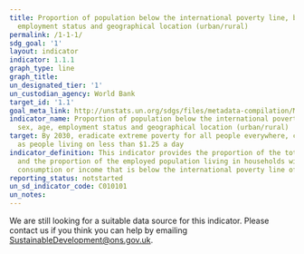 ```yaml
---
title: Proportion of population below the international poverty line, by sex, age,
  employment status and geographical location (urban/rural)
permalink: /1-1-1/
sdg_goal: '1'
layout: indicator
indicator: 1.1.1
graph_type: line
graph_title:
un_designated_tier: '1'
un_custodian_agency: World Bank
target_id: '1.1'
goal_meta_link: http://unstats.un.org/sdgs/files/metadata-compilation/Metadata-Goal-1.pdf
indicator_name: Proportion of population below the international poverty line, by
  sex, age, employment status and geographical location (urban/rural)
target: By 2030, eradicate extreme poverty for all people everywhere, currently measured
  as people living on less than $1.25 a day
indicator_definition: This indicator provides the proportion of the total population
  and the proportion of the employed population living in households with per-capita
  consumption or income that is below the international poverty line of US$1.25.
reporting_status: notstarted
un_sd_indicator_code: C010101
un_notes:
---
```


We are still looking for a suitable data source for this indicator. Please contact us if you think you can help by emailing <a href="mailto:SustainableDevelopment@ons.gov.uk">SustainableDevelopment@ons.gov.uk</a>.


